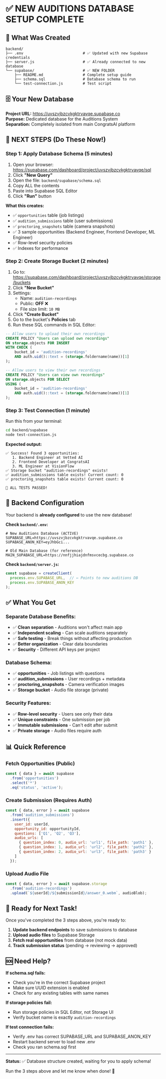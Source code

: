 # ✅ NEW AUDITIONS DATABASE SETUP COMPLETE

## 📁 What Was Created

```
backend/
├── .env                           # ✅ Updated with new Supabase credentials
├── server.js                      # ✅ Already connected to new database
└── supabase/                      # ✅ NEW FOLDER
    ├── README.md                  # Complete setup guide
    ├── schema.sql                 # Database schema to run
    └── test-connection.js         # Test script
```

## 🗄️ Your New Database

**Project URL:** https://uvszvjbzcvkgktrvavqe.supabase.co  
**Purpose:** Dedicated database for the Auditions System  
**Separation:** Completely isolated from main CongratsAI platform

## 🚀 NEXT STEPS (Do These Now!)

### Step 1: Apply Database Schema (5 minutes)

1. Open your browser: https://supabase.com/dashboard/project/uvszvjbzcvkgktrvavqe/sql
2. Click **"New Query"**
3. Open the file: `backend/supabase/schema.sql`
4. Copy ALL the contents
5. Paste into Supabase SQL Editor
6. Click **"Run"** button

**What this creates:**
- ✅ `opportunities` table (job listings)
- ✅ `audition_submissions` table (user submissions)
- ✅ `proctoring_snapshots` table (camera snapshots)
- ✅ 3 sample opportunities (Backend Engineer, Frontend Developer, ML Engineer)
- ✅ Row-level security policies
- ✅ Indexes for performance

### Step 2: Create Storage Bucket (2 minutes)

1. Go to: https://supabase.com/dashboard/project/uvszvjbzcvkgktrvavqe/storage/buckets
2. Click **"New Bucket"**
3. Settings:
   - Name: `audition-recordings`
   - Public: **OFF** ❌
   - File size limit: `10 MB`
4. Click **"Create Bucket"**
5. Go to the bucket's **Policies** tab
6. Run these SQL commands in SQL Editor:

```sql
-- Allow users to upload their own recordings
CREATE POLICY "Users can upload own recordings"
ON storage.objects FOR INSERT
WITH CHECK (
    bucket_id = 'audition-recordings'
    AND auth.uid()::text = (storage.foldername(name))[1]
);

-- Allow users to view their own recordings
CREATE POLICY "Users can view own recordings"
ON storage.objects FOR SELECT
USING (
    bucket_id = 'audition-recordings'
    AND auth.uid()::text = (storage.foldername(name))[1]
);
```

### Step 3: Test Connection (1 minute)

Run this from your terminal:

```bash
cd backend/supabase
node test-connection.js
```

**Expected output:**
```
✅ Success! Found 3 opportunities:
   1. Backend Engineer at Vetted AI
   2. Frontend Developer at CongratsAI
   3. ML Engineer at VisionFlow
✅ Storage bucket "audition-recordings" exists!
✅ audition_submissions table exists! Current count: 0
✅ proctoring_snapshots table exists! Current count: 0

🎉 ALL TESTS PASSED!
```

## 🔧 Backend Configuration

Your backend is **already configured** to use the new database!

**Check `backend/.env`:**
```env
# New Auditions Database (ACTIVE)
SUPABASE_URL=https://uvszvjbzcvkgktrvavqe.supabase.co
SUPABASE_ANON_KEY=eyJhbGci...

# Old Main Database (for reference)
MAIN_SUPABASE_URL=https://nnfjjhiajdnfmsvcecbg.supabase.co
```

**Check `backend/server.js`:**
```javascript
const supabase = createClient(
  process.env.SUPABASE_URL,  // ← Points to new auditions DB
  process.env.SUPABASE_ANON_KEY
);
```

## ✅ What You Get

### Separate Database Benefits:
- ✅ **Clean separation** - Auditions won't affect main app
- ✅ **Independent scaling** - Can scale auditions separately
- ✅ **Safe testing** - Break things without affecting production
- ✅ **Better organization** - Clear data boundaries
- ✅ **Security** - Different API keys per project

### Database Schema:
- ✅ **opportunities** - Job listings with questions
- ✅ **audition_submissions** - User recordings + metadata
- ✅ **proctoring_snapshots** - Camera verification images
- ✅ **Storage bucket** - Audio file storage (private)

### Security Features:
- ✅ **Row-level security** - Users see only their data
- ✅ **Unique constraints** - One submission per job
- ✅ **Immutable submissions** - Can't edit after submit
- ✅ **Private storage** - Audio files require auth

## 📊 Quick Reference

### Fetch Opportunities (Public)
```javascript
const { data } = await supabase
  .from('opportunities')
  .select('*')
  .eq('status', 'active');
```

### Create Submission (Requires Auth)
```javascript
const { data, error } = await supabase
  .from('audition_submissions')
  .insert({
    user_id: userId,
    opportunity_id: opportunityId,
    questions: ['Q1', 'Q2', 'Q3'],
    audio_urls: [
      { question_index: 0, audio_url: 'url1', file_path: 'path1' },
      { question_index: 1, audio_url: 'url2', file_path: 'path2' },
      { question_index: 2, audio_url: 'url3', file_path: 'path3' }
    ]
  });
```

### Upload Audio File
```javascript
const { data, error } = await supabase.storage
  .from('audition-recordings')
  .upload(`${userId}/${submissionId}/answer_0.webm`, audioBlob);
```

## 🎯 Ready for Next Task!

Once you've completed the 3 steps above, you're ready to:

1. **Update backend endpoints** to save submissions to database
2. **Upload audio files** to Supabase Storage
3. **Fetch real opportunities** from database (not mock data)
4. **Track submission status** (pending → reviewing → approved)

## 🆘 Need Help?

**If schema.sql fails:**
- Check you're in the correct Supabase project
- Make sure UUID extension is enabled
- Check for any existing tables with same names

**If storage policies fail:**
- Run storage policies in SQL Editor, not Storage UI
- Verify bucket name is exactly `audition-recordings`

**If test connection fails:**
- Verify .env has correct SUPABASE_URL and SUPABASE_ANON_KEY
- Restart backend server to load new .env
- Check you ran schema.sql first

---

**Status:** ✅ Database structure created, waiting for you to apply schema!

Run the 3 steps above and let me know when done! 🚀
